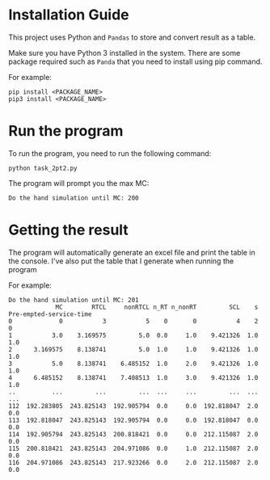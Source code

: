# Installation Guide
This project uses Python and ```Pandas``` to store and convert result as a table.

Make sure you have Python 3 installed in the system. There are some package required such as ```Panda``` that you need to install
using pip command. 

For example:
```
pip install <PACKAGE_NAME>
pip3 install <PACKAGE_NAME>
```

# Run the program
To run the program, you need to run the following command:
```
python task_2pt2.py
```
The program will prompt you the max MC:
```
Do the hand simulation until MC: 200
```

# Getting the result
The program will automatically generate an excel file and print the table in the console. I've also put the table that I generate when running the program

For example:
```
Do the hand simulation until MC: 201
             MC        RTCL     nonRTCL n_RT n_nonRT         SCL    s Pre-empted-service-time
0             0           3           5    0       0           4    2                       0
1           3.0    3.169575         5.0  0.0     1.0    9.421326  1.0                     1.0
2      3.169575    8.138741         5.0  1.0     1.0    9.421326  1.0                     1.0
3           5.0    8.138741    6.485152  1.0     2.0    9.421326  1.0                     1.0
4      6.485152    8.138741    7.408513  1.0     3.0    9.421326  1.0                     1.0
..          ...         ...         ...  ...     ...         ...  ...                     ...
112  192.283805  243.825143  192.905794  0.0     0.0  192.818047  2.0                     0.0
113  192.818047  243.825143  192.905794  0.0     0.0  192.818047  0.0                     0.0
114  192.905794  243.825143  200.818421  0.0     0.0  212.115087  2.0                     0.0
115  200.818421  243.825143  204.971086  0.0     1.0  212.115087  2.0                     0.0
116  204.971086  243.825143  217.923266  0.0     2.0  212.115087  2.0                     0.0
```